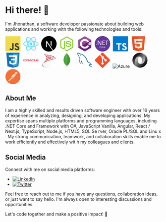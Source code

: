 # Hi there! 👋

I'm Jhonathan, a software developer passionate about building web applications and working with the following technologies and tools:
<p>
<img src="https://github.com/devicons/devicon/blob/master/icons/javascript/javascript-original.svg" alt="JavaScript" width="50" height="50"/>&nbsp;
<img src="https://github.com/devicons/devicon/blob/master/icons/react/react-original.svg" alt="React" width="50" height="50"/>&nbsp;
<img src="https://github.com/devicons/devicon/blob/master/icons/nextjs/nextjs-original.svg" alt="Next.js" width="50" height="50"/>&nbsp;
<img src="https://github.com/devicons/devicon/blob/master/icons/nodejs/nodejs-original.svg" alt="Node.js" width="50" height="50"/>&nbsp;
<img src="https://github.com/devicons/devicon/blob/master/icons/csharp/csharp-original.svg" alt=".NET C#" width="50" height="50"/>&nbsp;
<img src="https://github.com/devicons/devicon/blob/master/icons/dotnetcore/dotnetcore-original.svg" alt=".NET Core" width="50" height="50"/>&nbsp;
<img src="https://github.com/devicons/devicon/blob/master/icons/typescript/typescript-original.svg" alt="TypeScript" width="50" height="50"/>&nbsp;
<img src="https://github.com/devicons/devicon/blob/master/icons/html5/html5-original.svg" alt="HTML5" width="50" height="50"/>&nbsp;
<img src="https://github.com/devicons/devicon/blob/master/icons/css3/css3-original.svg" alt="CSS" width="50" height="50"/>&nbsp;
<img src="https://github.com/devicons/devicon/blob/master/icons/oracle/oracle-original.svg" alt="Oracle PL/SQL" width="50" height="50"/>&nbsp;
<img src="https://github.com/devicons/devicon/blob/master/icons/microsoftsqlserver/microsoftsqlserver-original.svg" alt="SQL Server" width="50" height="50"/>&nbsp;
<img src="https://github.com/devicons/devicon/blob/master/icons/mongodb/mongodb-original.svg" alt="MongoDB" width="50" height="50"/>&nbsp;
<img src="https://github.com/devicons/devicon/blob/master/icons/mysql/mysql-original.svg" alt="MySQL" width="50" height="50"/>&nbsp;
<img src="https://github.com/devicons/devicon/blob/master/icons/git/git-original.svg" alt="Git" width="50" height="50"/>&nbsp;
<img src="https://github.com/devicons/devicon/blob/master/icons/microsoftazure/microsoftazure-original.svg" alt="Azure" width="50" height="50"/>&nbsp;
<img src="https://github.com/devicons/devicon/blob/master/icons/json/json-original.svg" alt="JSON" width="50" height="50"/>&nbsp;
<img src="https://github.com/devicons/devicon/blob/master/icons/postman/postman-original.svg" alt="Postman" width="50" height="50"/>&nbsp;
</p>

## About Me

I am a highly skilled and results driven software engineer with over 16 years of
experience in analyzing, designing, and developing applications. My expertise
spans multiple platforms and programming languages, including .NET Core and
Framework with C#, JavaScript Vanilla, Angular, React / Next.js, TypeScript,
Node.js, HTML5, SQL Se rver, Oracle PL/SQL and Linu x . My strong
communication, teamwork, and collaboration skills enable me to work efficiently
and effectively wit h my colleagues and clients.

## Social Media

Connect with me on social media platforms:

- [![LinkedIn](https://img.shields.io/badge/-LinkedIn-black?style=for-the-badge&logo=linkedin)](https://www.linkedin.com/in/jhonathan-ramirez-a7618285)
- [![Twitter](https://img.shields.io/badge/-Twitter-black?style=for-the-badge&logo=twitter)](https://twitter.com/jhonrami12)



Feel free to reach out to me if you have any questions, collaboration ideas, or just want to say hello. I'm always open to interesting discussions and opportunities.

Let's code together and make a positive impact! 🚀


<!--
**jhonrami12/jhonrami12** is a ✨ _special_ ✨ repository because its `README.md` (this file) appears on your GitHub profile.

Here are some ideas to get you started:

- 🔭 I’m currently working on ...
- 🌱 I’m currently learning ...
- 👯 I’m looking to collaborate on ...
- 🤔 I’m looking for help with ...
- 💬 Ask me about ...
- 📫 How to reach me: ...
- 😄 Pronouns: ...
- ⚡ Fun fact: ...
-->

